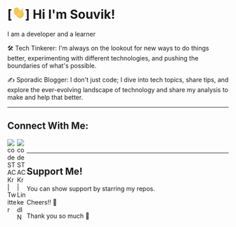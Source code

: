 # [<img src="https://raw.githubusercontent.com/ABSphreak/ABSphreak/master/gifs/Hi.gif" width="30px">] Hi I'm Souvik!
 I am a developer and a learner
 
🛠️ Tech Tinkerer: I'm always on the lookout for new ways to do things better, experimenting with different technologies, and pushing the boundaries of what's possible.

✍️ Sporadic Blogger: I don't just code; I dive into tech topics, share tips, and explore the ever-evolving landscape of technology and share my analysis to make and help that better.



[linkedin]: https://in.linkedin.com/in/souvik-bhattacharya-23571b21b
[college]: https://www.swamivivekanandauniversity.ac.in/
[telegram]: http://t.me/ErSouvik001
---

## Connect With Me:

[<img align="left" alt="codeSTACKr | Twitter" width="22px" src="https://www.svgrepo.com/show/452115/telegram.svg" />][telegram]
[<img align="left" alt="codeSTACKr | LinkedIN" width="22px" src="https://cdn.jsdelivr.net/npm/simple-icons@v3/icons/linkedin.svg" />][linkedin]

<br />

---
## Support Me!
You can show support by starring my repos.

Cheers!! 🍻 

Thank you so much 🙏
